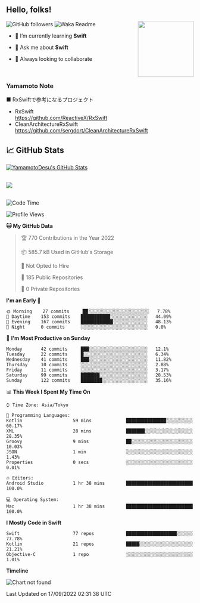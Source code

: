 ## Hello, folks! 

<p>
<img align="right" src="https://media.giphy.com/media/26ufdb3cYKwbRtYVW/giphy.gif" style="max-width:100%;" height="150px">
 
![GitHub followers](https://img.shields.io/github/followers/YamamotoDesu?label=Follow&style=social)
![Waka Readme](https://github.com/YamamotoDesu/YamamotoDesu/workflows/Waka%20Readme/badge.svg)
 
- 🌱 I’m currently learning **Swift**  
 
- 💬 Ask me about **Swift**  
 
- 👯 Always looking to collaborate
</p>
<br>

### Yamamoto Note
■ RxSwiftで参考になるプロジェクト　<br>
* RxSwift  
https://github.com/ReactiveX/RxSwift
* CleanArchitectureRxSwift  
https://github.com/sergdort/CleanArchitectureRxSwift



## &#x1f4c8; GitHub Stats
<a href="https://github.com/YamamotoDesu/YamamotoDesu">
  <img align="center" src="https://github-readme-stats.vercel.app/api?username=YamamotoDesu&show_icons=true&line_height=27&count_private=true&title_color=ffffff&text_color=c9cacc&icon_color=2bbc8a&bg_color=1d1f21&hide=contribs,prs&show_icons=true" alt="YamamotoDesu's GitHub Stats" /><br><br>
</a>

![](https://github-profile-summary-cards.vercel.app/api/cards/profile-details?username=YamamotoDesu&theme=vue)
<br><br>

<!--START_SECTION:waka-->
![Code Time](http://img.shields.io/badge/Code%20Time-191%20hrs%2037%20mins-blue)

![Profile Views](http://img.shields.io/badge/Profile%20Views-6-blue)

**🐱 My GitHub Data** 

> 🏆 770 Contributions in the Year 2022
 > 
> 📦 585.7 kB Used in GitHub's Storage 
 > 
> 🚫 Not Opted to Hire
 > 
> 📜 185 Public Repositories 
 > 
> 🔑 0 Private Repositories  
 > 
**I'm an Early 🐤** 

```text
🌞 Morning    27 commits     ██░░░░░░░░░░░░░░░░░░░░░░░   7.78% 
🌆 Daytime    153 commits    ███████████░░░░░░░░░░░░░░   44.09% 
🌃 Evening    167 commits    ████████████░░░░░░░░░░░░░   48.13% 
🌙 Night      0 commits      ░░░░░░░░░░░░░░░░░░░░░░░░░   0.0%

```
📅 **I'm Most Productive on Sunday** 

```text
Monday       42 commits     ███░░░░░░░░░░░░░░░░░░░░░░   12.1% 
Tuesday      22 commits     █░░░░░░░░░░░░░░░░░░░░░░░░   6.34% 
Wednesday    41 commits     ███░░░░░░░░░░░░░░░░░░░░░░   11.82% 
Thursday     10 commits     ░░░░░░░░░░░░░░░░░░░░░░░░░   2.88% 
Friday       11 commits     ░░░░░░░░░░░░░░░░░░░░░░░░░   3.17% 
Saturday     99 commits     ███████░░░░░░░░░░░░░░░░░░   28.53% 
Sunday       122 commits    ████████░░░░░░░░░░░░░░░░░   35.16%

```


📊 **This Week I Spent My Time On** 

```text
⌚︎ Time Zone: Asia/Tokyo

💬 Programming Languages: 
Kotlin                   59 mins             ███████████████░░░░░░░░░░   60.17% 
XML                      28 mins             ███████░░░░░░░░░░░░░░░░░░   28.35% 
Groovy                   9 mins              ██░░░░░░░░░░░░░░░░░░░░░░░   10.03% 
JSON                     1 min               ░░░░░░░░░░░░░░░░░░░░░░░░░   1.43% 
Properties               0 secs              ░░░░░░░░░░░░░░░░░░░░░░░░░   0.01%

🔥 Editors: 
Android Studio           1 hr 38 mins        █████████████████████████   100.0%

💻 Operating System: 
Mac                      1 hr 38 mins        █████████████████████████   100.0%

```

**I Mostly Code in Swift** 

```text
Swift                    77 repos            ███████████████████░░░░░░   77.78% 
Kotlin                   21 repos            █████░░░░░░░░░░░░░░░░░░░░   21.21% 
Objective-C              1 repo              ░░░░░░░░░░░░░░░░░░░░░░░░░   1.01%

```


**Timeline**

![Chart not found](https://raw.githubusercontent.com/YamamotoDesu/YamamotoDesu/main/charts/bar_graph.png) 


 Last Updated on 17/09/2022 02:31:38 UTC
<!--END_SECTION:waka-->


